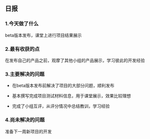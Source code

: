 ## 日报

### 1.今天做了什么
beta版本发布，课堂上进行项目结果展示

### 2.最有收获的点
在发布自己的产品之前，观摩了其他小组的产品展示，学习彼此的开发经验

### 3.主要解决的问题
 - 在beta版本发布前解决了项目的大部分问题，顺利发布

 - 基本撰写完成项目测试材料信息，用于课堂展示，效果比较理想
 
 - 完成了小组互评，从评分情况中总结教训，学习经验

### 4.尚未解决的问题
准备下一周新项目的开发
